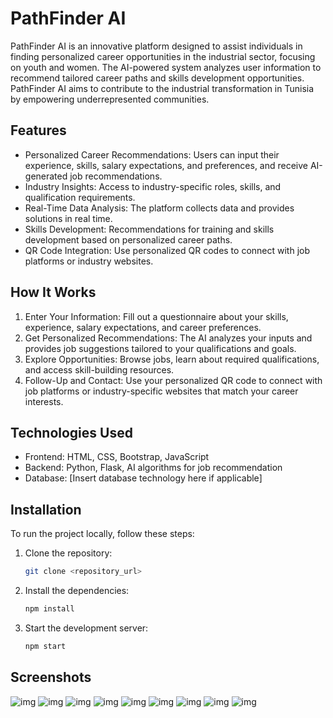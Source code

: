 # PathFinder AI

PathFinder AI is an innovative platform designed to assist individuals in finding personalized career opportunities in the industrial sector, focusing on youth and women. The AI-powered system analyzes user information to recommend tailored career paths and skills development opportunities. PathFinder AI aims to contribute to the industrial transformation in Tunisia by empowering underrepresented communities.

## Features

- Personalized Career Recommendations: Users can input their experience, skills, salary expectations, and preferences, and receive AI-generated job recommendations.
- Industry Insights: Access to industry-specific roles, skills, and qualification requirements.
- Real-Time Data Analysis: The platform collects data and provides solutions in real time.
- Skills Development: Recommendations for training and skills development based on personalized career paths.
- QR Code Integration: Use personalized QR codes to connect with job platforms or industry websites.

## How It Works

1. Enter Your Information: Fill out a questionnaire about your skills, experience, salary expectations, and career preferences.
2. Get Personalized Recommendations: The AI analyzes your inputs and provides job suggestions tailored to your qualifications and goals.
3. Explore Opportunities: Browse jobs, learn about required qualifications, and access skill-building resources.
4. Follow-Up and Contact: Use your personalized QR code to connect with job platforms or industry-specific websites that match your career interests.

## Technologies Used

- Frontend: HTML, CSS, Bootstrap, JavaScript
- Backend: Python, Flask, AI algorithms for job recommendation
- Database: [Insert database technology here if applicable]

## Installation

To run the project locally, follow these steps:

1. Clone the repository:
   ```bash
   git clone <repository_url>
   ```

2. Install the dependencies:
   ```bash
   npm install
   ```

3. Start the development server:
   ```bash
   npm start
   ```
   
## Screenshots   
![img](img/img/1.png)
![img](img/img/2.png)
![img](img/img/3.png)
![img](img/img/4.png)
![img](img/img/5.png)
![img](img/img/6.png)
![img](img/img/7.png)
![img](img/img/8.png)
![img](img/img/9.png)
